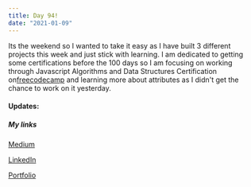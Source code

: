 ```yaml
---
title: Day 94!
date: "2021-01-09"
---
```


Its the weekend so I wanted to take it easy as I have built 3 different projects this week and just stick with learning.
I am dedicated to getting some certifications before the 100 days so I am focusing on working through  Javascript Algorithms and Data Structures Certification on[freecodecamp](https://www.freecodecamp.org/learn/) and learning more about attributes as I didn't get the chance to work on it yesterday.



#### Updates:


##### My links 
[Medium](https://medium.com/@kalemajoanna)

[LinkedIn](https://www.linkedin.com/in/joanna-e-kalema-a5a5b4136/)

[Portfolio](https://joannathedeveloper.netlify.app/)

